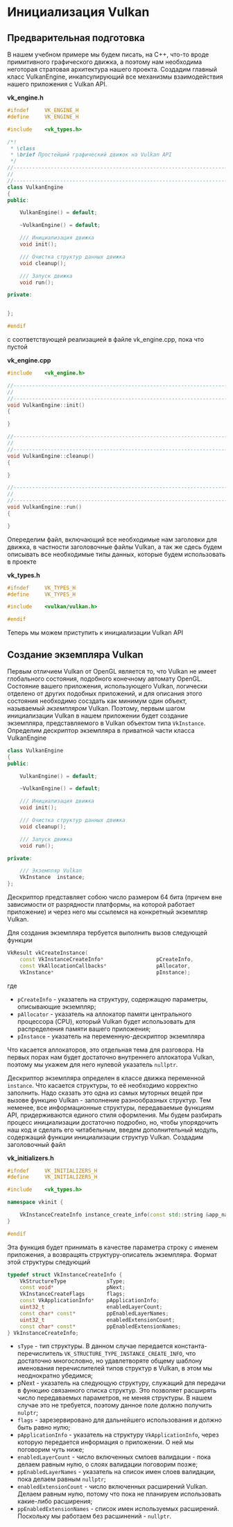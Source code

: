 # Инициализация Vulkan

## Предварительная подготовка

В нашем учебном примере мы будем писать, на C++, что-то вроде примитивного графического движка, а поэтому нам необходима неготорая стратовая архитектура нашего проекта. Создадим главный класс VulkanEngine, инкапсулирующий все механизмы взаимодействия нашего приложения с Vulkan API.

**vk_engine.h**
```cpp
#ifndef     VK_ENGINE_H
#define     VK_ENGINE_H

#include	<vk_types.h>

/*!
 * \class
 * \brief Простейший графический движок на Vulkan API
 */
//------------------------------------------------------------------------------
//
//------------------------------------------------------------------------------
class VulkanEngine
{
public:

    VulkanEngine() = default;

    ~VulkanEngine() = default;

    /// Инициализация движка
    void init();

    /// Очистка структур данных движка
    void cleanup();

    /// Запуск движка
    void run();

private:


};

#endif

```
с соответствующей реализацией в файле vk_engine.cpp, пока что пустой

**vk_engine.cpp**
```cpp
#include    <vk_engine.h>

//------------------------------------------------------------------------------
//
//------------------------------------------------------------------------------
void VulkanEngine::init()
{

}

//------------------------------------------------------------------------------
//
//------------------------------------------------------------------------------
void VulkanEngine::cleanup()
{

}

//------------------------------------------------------------------------------
//
//------------------------------------------------------------------------------
void VulkanEngine::run()
{

}
```

Опеределим файл, включающий все необходимые нам заголовки для движка, в частности заголовочные файлы Vulkan, а так же сдесь будем описывать все необходимые типы данных, которые будем использовать в проекте

**vk_types.h**
```cpp
#ifndef     VK_TYPES_H
#define     VK_TYPES_H

#include    <vulkan/vulkan.h>

#endif
```

Теперь мы можем приступить к инициализации Vulkan API

## Создание экземпляра Vulkan

Первым отличием Vulkan от OpenGL является то, что Vulkan не имеет глобального состояния, подобного конечному автомату OpenGL. Состояние вашего приложения, использующего Vulkan, логически отделено от других подобных приложений, и для описания этого состояния необходимо сосздать как минимум один объект, называемый *экземпляром* Vulkan. Поэтому, первым шагом инициализации Vulkan в нашем приложении будет создание экземпляра, представляемого в Vulkan объектом типа `VkInstance`. Определим дескриптор экземпляра в приватной части класса VulkanEngine

```cpp
class VulkanEngine
{
public:

    VulkanEngine() = default;

    ~VulkanEngine() = default;

    /// Инициализация движка
    void init();

    /// Очистка структур данных движка
    void cleanup();

    /// Запуск движка
    void run();

private:

    /// Экземпляр Vulkan
    VkInstance  instance;
};
```

Дескриптор представляет собою число размером 64 бита (причем вне зависимости от разрядности платформы, на которой работает приложение) и через него мы ссылемся на конкретный экземпляр Vulkan.

Для создания экземпляра тербуется выполнить вызов следующей функции

```cpp
VkResult vkCreateInstance(
    const VkInstanceCreateInfo*                 pCreateInfo,
    const VkAllocationCallbacks*                pAllocator,
    VkInstance*                                 pInstance);
```

где

+ `pCreateInfo` - указатель на структуру, содержащую параметры, описывающие экземпляр;
+ `pAllocator` - указатель на аллокатор памяти центрального процессора (CPU), который Vulkan будет использовать для распределения памяти вашего приложения;
+ `pInstance` - указатель на переменную-дескриптор экземпляра


Что касается аллокаторов, это отдельная тема для разговора. На первых порах нам будет достаточно внутреннего аллокатора Vulkan, поэтому мы укажем для него нулевой указатель `nullptr`. 

Дескриптор экземпляра определен в классе движка переменной `instance`. Что касается структуры, то её необходимо корректно заполнить. Надо сказать это одна из самых муторных вещей при вызове функцию Vulkan - заполнение разнообразных структур. Тем неменее, все информационные структуры, передаваемые функциям API, придерживаются единого стиля оформления. Мы будем разбирать процесс инициализации достаточно подробно, но, чтобы упорядочить наш код и сделать его читабельным, введем дополнительный модуль, содержащий функции инициализации структур Vulkan. Создадим заголовочный файл

**vk_initializers.h**
```cpp
#ifndef     VK_INITIALIZERS_H
#define     VK_INITIALIZERS_H

#include    <vk_types.h>

namespace vkinit {

    VkInstanceCreateInfo instance_create_info(const std::string &app_name);
}

#endif
```

Эта функция будет принимать в качестве параметра строку с именем приложения, а возвращять структуру-описатель экземпляра. Формат этой структуры следующий

```cpp
typedef struct VkInstanceCreateInfo {
    VkStructureType             sType;
    const void*                 pNext;
    VkInstanceCreateFlags       flags;
    const VkApplicationInfo*    pApplicationInfo;
    uint32_t                    enabledLayerCount;
    const char* const*          ppEnabledLayerNames;
    uint32_t                    enabledExtensionCount;
    const char* const*          ppEnabledExtensionNames;
} VkInstanceCreateInfo;
```

+ `sType` - тип структуры. В данном случае передается константа-перечислитель `VK_STRUCTURE_TYPE_INSTANCE_CREATE_INFO`, что достаточно многословно, но удавлетворяте общему шаблону именования перечислителей типов структур в Vulkan, в этом мы неоднократно убедимся;
+ pNext - указатель на следующую структуру, служащий для передачи в функцию связанного списка структур. Это позволяет расширять число передаваемых параметров, не меняя структуры. В нашем случае это не требуется, поэтому данное поле должно получить `nulptr`;
+ `flags` - зарезервировано для дальнейшего использования и должно быть равно нулю;
+ `pApplicationInfo` - указатель на структуру `VkApplicationInfo`, через которую передается информация о приложении. О ней мы поговорим чуть ниже;
+ `enabledLayerCount` - число включенных смлоев валидации - пока делаем равным нулю, о слоях валидации поговорим позже;
+ `ppEnabledLayerNames` - указатель на список имен слоев валидации, пока делаем равным `nullptr`;
+ `enabledExtensionCount` - число включенных расширений Vulkan. Делаем равным нулю, потому что пока не планируем использовать какие-либо расширения;
+ `ppEnabledExtensionNames` - список имен используемых расширений. Поскольку мы работаем без расшинений - `nullptr`.